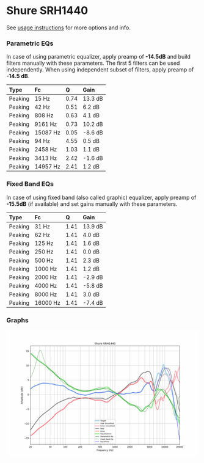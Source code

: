 # Shure SRH1440
See [usage instructions](https://github.com/jaakkopasanen/AutoEq#usage) for more options and info.

### Parametric EQs
In case of using parametric equalizer, apply preamp of **-14.5dB** and build filters manually
with these parameters. The first 5 filters can be used independently.
When using independent subset of filters, apply preamp of **-14.5 dB**.

| Type    | Fc       |    Q | Gain    |
|:--------|:---------|:-----|:--------|
| Peaking | 15 Hz    | 0.74 | 13.3 dB |
| Peaking | 42 Hz    | 0.51 | 6.2 dB  |
| Peaking | 808 Hz   | 0.63 | 4.1 dB  |
| Peaking | 9161 Hz  | 0.73 | 10.2 dB |
| Peaking | 15087 Hz | 0.05 | -8.6 dB |
| Peaking | 94 Hz    | 4.55 | 0.5 dB  |
| Peaking | 2458 Hz  | 1.03 | 1.1 dB  |
| Peaking | 3413 Hz  | 2.42 | -1.6 dB |
| Peaking | 14957 Hz | 2.41 | 1.2 dB  |

### Fixed Band EQs
In case of using fixed band (also called graphic) equalizer, apply preamp of **-15.5dB**
(if available) and set gains manually with these parameters.

| Type    | Fc       |    Q | Gain    |
|:--------|:---------|:-----|:--------|
| Peaking | 31 Hz    | 1.41 | 13.9 dB |
| Peaking | 62 Hz    | 1.41 | 4.0 dB  |
| Peaking | 125 Hz   | 1.41 | 1.6 dB  |
| Peaking | 250 Hz   | 1.41 | 0.0 dB  |
| Peaking | 500 Hz   | 1.41 | 2.3 dB  |
| Peaking | 1000 Hz  | 1.41 | 1.2 dB  |
| Peaking | 2000 Hz  | 1.41 | -2.9 dB |
| Peaking | 4000 Hz  | 1.41 | -5.8 dB |
| Peaking | 8000 Hz  | 1.41 | 3.0 dB  |
| Peaking | 16000 Hz | 1.41 | -7.4 dB |

### Graphs
![](./Shure%20SRH1440.png)